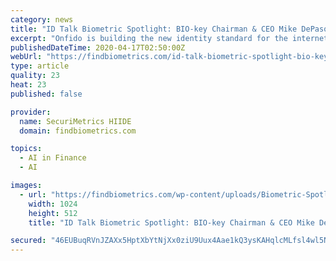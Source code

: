 ```yaml
---
category: news
title: "ID Talk Biometric Spotlight: BIO-key Chairman & CEO Mike DePasquale on FinTech, Law Enforcement and IAM"
excerpt: "Onfido is building the new identity standard for the internet.Our AI-based technology assesses whether a user’s government-issued ID is genuine or fraudulent, and then compares it against their facial biometrics. That’s how we give companies like Revolut, Zipcar and Bitstamp the assurance they need to onboard customers remotely and securely."
publishedDateTime: 2020-04-17T02:50:00Z
webUrl: "https://findbiometrics.com/id-talk-biometric-spotlight-bio-key-904089/"
type: article
quality: 23
heat: 23
published: false

provider:
  name: SecuriMetrics HIIDE
  domain: findbiometrics.com

topics:
  - AI in Finance
  - AI

images:
  - url: "https://findbiometrics.com/wp-content/uploads/Biometric-Spotlight-BIO-key-Chairman-CEO-Mike-DePasquale-on-FinTech-Law-Enforcement-and-IAM.png"
    width: 1024
    height: 512
    title: "ID Talk Biometric Spotlight: BIO-key Chairman & CEO Mike DePasquale on FinTech, Law Enforcement and IAM"

secured: "46EUBuqRVnJZAXx5HptXbYtNjXx0ziU9Uux4Aae1kQ3ysKAHqlcMLfsl4wl5NGCvHJPI9tYzv/zOq18Tv9X4ADX65C4XXZHjFNYOQhy/T3C7+VgXeSe8iIiwoaAWmZqf+GzqMzU7qnVntjfE1KlsZIaIfdTGSFxptYXkNrQuXM0qE4qTLczFY8zjNg0h3LU/lpB9e1Tpb2KUSglTT55SX2n+Zcf1WMGxiKtWVREtGTEYsvNT0JhOs//GFFarITfXH6c8DYLPQ2nBNtQ5Is68X4B4/JiFwGqiizXGI6bKV1aK2Q3OSxgeYry1MuCVSgKJ;jJTVCHXgUIqtROcAbo5Hww=="
---
```


